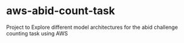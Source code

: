 # aws-abid-count-task
Project to Explore different model architectures for the abid challenge counting task using AWS
